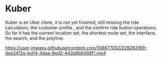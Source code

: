 # Kuber
Kuber is an Uber clone, it is not yet finished, still missing the ride calculators, the customer profile , and the confirm ride button operations. 
So far it has the current location set, the shortest route set, the interface, the search, and the polyline. 

https://user-images.githubusercontent.com/108877052/228263169-dee2412e-bd14-4daa-8ed2-442a9b6469f1.mp4

